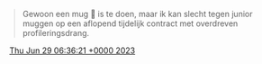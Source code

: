 > Gewoon een mug 🦟 is te doen, maar ik kan slecht tegen junior muggen op een aflopend tijdelijk contract met overdreven profileringsdrang\.

<img src="../../media/tweet.ico" width="12" /> [Thu Jun 29 06:36:21 +0000 2023](https://twitter.com/DromerDenker/status/1674305787466772480)